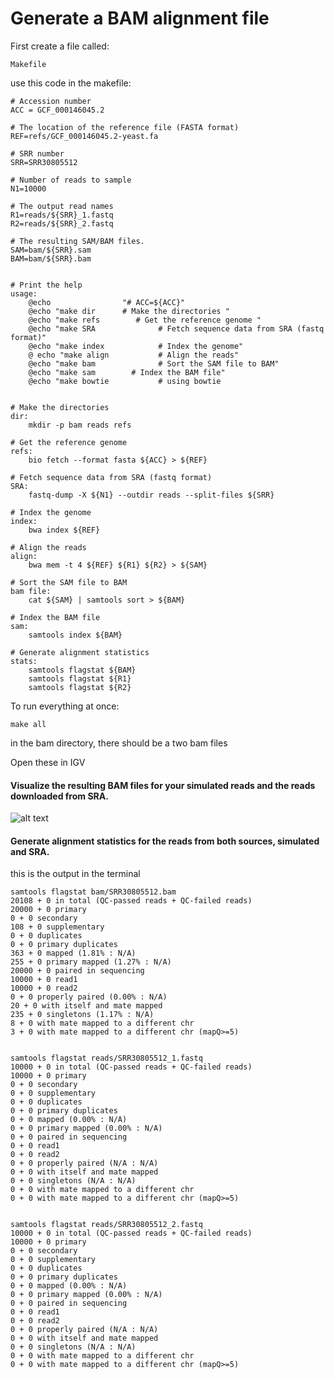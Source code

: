 # Generate a BAM alignment file

First create a file called:

````
Makefile
````

use this code in the makefile:
````
# Accession number
ACC = GCF_000146045.2

# The location of the reference file (FASTA format)
REF=refs/GCF_000146045.2-yeast.fa

# SRR number
SRR=SRR30805512

# Number of reads to sample
N1=10000

# The output read names
R1=reads/${SRR}_1.fastq
R2=reads/${SRR}_2.fastq

# The resulting SAM/BAM files.
SAM=bam/${SRR}.sam
BAM=bam/${SRR}.bam


# Print the help
usage:
	@echo                "# ACC=${ACC}"
	@echo "make dir      # Make the directories "
	@echo "make refs        # Get the reference genome "
	@echo "make SRA              # Fetch sequence data from SRA (fastq format)"
	@echo "make index            # Index the genome"
	@ echo "make align           # Align the reads"
	@echo "make bam              # Sort the SAM file to BAM"
	@echo "make sam        # Index the BAM file"
	@echo "make bowtie           # using bowtie


# Make the directories 
dir:
	mkdir -p bam reads refs

# Get the reference genome 
refs:
	bio fetch --format fasta ${ACC} > ${REF}

# Fetch sequence data from SRA (fastq format)
SRA:
	fastq-dump -X ${N1} --outdir reads --split-files ${SRR} 

# Index the genome
index:
	bwa index ${REF}

# Align the reads
align:
	bwa mem -t 4 ${REF} ${R1} ${R2} > ${SAM}

# Sort the SAM file to BAM
bam file:
	cat ${SAM} | samtools sort > ${BAM}

# Index the BAM file
sam:
	samtools index ${BAM}

# Generate alignment statistics
stats:
	samtools flagstat ${BAM}
	samtools flagstat ${R1}
	samtools flagstat ${R2}
````

To run everything at once: 

````
make all 
````

in the bam directory, there should be a two bam files

Open these in IGV

#### Visualize the resulting BAM files for your simulated reads and the reads downloaded from SRA.

![alt text](<../../BMMB-852/week08/Screenshot 2024-10-20 at 5.47.24 PM.png>)

#### Generate alignment statistics for the reads from both sources, simulated and SRA.

this is the output in the terminal 

````
samtools flagstat bam/SRR30805512.bam
20108 + 0 in total (QC-passed reads + QC-failed reads)
20000 + 0 primary
0 + 0 secondary
108 + 0 supplementary
0 + 0 duplicates
0 + 0 primary duplicates
363 + 0 mapped (1.81% : N/A)
255 + 0 primary mapped (1.27% : N/A)
20000 + 0 paired in sequencing
10000 + 0 read1
10000 + 0 read2
0 + 0 properly paired (0.00% : N/A)
20 + 0 with itself and mate mapped
235 + 0 singletons (1.17% : N/A)
8 + 0 with mate mapped to a different chr
3 + 0 with mate mapped to a different chr (mapQ>=5)


samtools flagstat reads/SRR30805512_1.fastq
10000 + 0 in total (QC-passed reads + QC-failed reads)
10000 + 0 primary
0 + 0 secondary
0 + 0 supplementary
0 + 0 duplicates
0 + 0 primary duplicates
0 + 0 mapped (0.00% : N/A)
0 + 0 primary mapped (0.00% : N/A)
0 + 0 paired in sequencing
0 + 0 read1
0 + 0 read2
0 + 0 properly paired (N/A : N/A)
0 + 0 with itself and mate mapped
0 + 0 singletons (N/A : N/A)
0 + 0 with mate mapped to a different chr
0 + 0 with mate mapped to a different chr (mapQ>=5)


samtools flagstat reads/SRR30805512_2.fastq
10000 + 0 in total (QC-passed reads + QC-failed reads)
10000 + 0 primary
0 + 0 secondary
0 + 0 supplementary
0 + 0 duplicates
0 + 0 primary duplicates
0 + 0 mapped (0.00% : N/A)
0 + 0 primary mapped (0.00% : N/A)
0 + 0 paired in sequencing
0 + 0 read1
0 + 0 read2
0 + 0 properly paired (N/A : N/A)
0 + 0 with itself and mate mapped
0 + 0 singletons (N/A : N/A)
0 + 0 with mate mapped to a different chr
0 + 0 with mate mapped to a different chr (mapQ>=5)
````